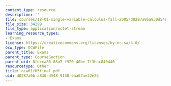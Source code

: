 ```yaml
---
content_type: resource
description: ''
file: courses/18-01-single-variable-calculus-fall-2005/d0287a0ba830d5489158eaa67ae22e26_OCW01f05final.pdf
file_size: 34299
file_type: application/octet-stream
learning_resource_types:
- Exams
license: https://creativecommons.org/licenses/by-nc-sa/4.0/
ocw_type: OCWFile
parent_title: Exams
parent_type: CourseSection
parent_uid: 8fdcca86-88a7-f920-40be-7f3bac840440
resourcetype: Other
title: ocw01f05final.pdf
uid: d0287a0b-a830-d548-9158-eaa67ae22e26
---
```

